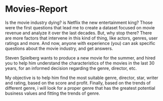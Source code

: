 # Movies-Report
Is the movie industry dying? is Netflix the new entertainment king? Those were the first questions that lead me to create a dataset focused on movie revenue and analyze it over the last decades. But, why stop there? There are more factors that intervene in this kind of thing, like actors, genres, user ratings and more. And now, anyone with experience (you) can ask specific questions about the movie industry, and get answers.

Steven Spielberg wants to produce a new movie for the summer, and hired you to help him understand the characteristics of the movies in the last 30 years, for an informed decision regarding the genre, director, etc.

My objective is to help him find the most suitable genre, director, star, writer and rating, based on the score and profit.
Finally, based on the trends of different genre, i will look for a proper genre that has the greatest potential business values and fitting the trends of genre.
